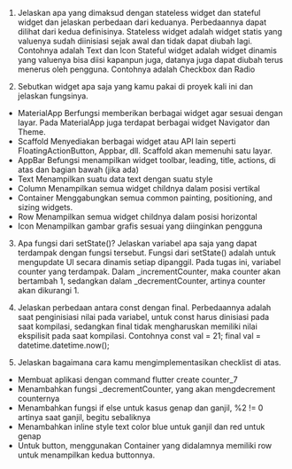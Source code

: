 1. Jelaskan apa yang dimaksud dengan stateless widget dan stateful widget dan jelaskan perbedaan dari keduanya.
Perbedaannya dapat dilihat dari kedua definisinya.
Stateless widget adalah widget statis yang valuenya sudah diinisiasi sejak awal dan tidak dapat diubah lagi.
Contohnya adalah Text dan Icon
Stateful widget adalah widget dinamis yang valuenya bisa diisi kapanpun juga, datanya juga dapat diubah terus menerus oleh pengguna.
Contohnya adalah Checkbox dan Radio


2. Sebutkan widget apa saja yang kamu pakai di proyek kali ini dan jelaskan fungsinya.
- MaterialApp
Berfungsi memberikan berbagai widget agar sesuai dengan layar. Pada MaterialApp juga terdapat berbagai widget Navigator dan Theme.
- Scaffold
Menyediakan berbagai widget atau API lain seperti FloatingActionButton, Appbar, dll. Scaffold akan memenuhi satu layar. 
- AppBar
Befungsi menampilkan widget toolbar, leading, title, actions, di atas dan bagian bawah (jika ada)
- Text
Menampilkan suatu data text dengan suatu style 
- Column
Menampilkan semua widget childnya dalam posisi vertikal
- Container
Menggabungkan semua common painting, positioning, and sizing widgets.
- Row
Menampilkan semua widget childnya dalam posisi horizontal
- Icon
Menampilkan gambar grafis sesuai yang diinginkan pengguna 
 
3. Apa fungsi dari setState()? Jelaskan variabel apa saja yang dapat terdampak dengan fungsi tersebut.
Fungsi dari setState() adalah untuk mengupdate UI secara dinamis setiap dipanggil. Pada tugas ini, variabel counter yang terdampak. Dalam _incrementCounter, maka counter akan bertambah 1, sedangkan dalam _decrementCounter, artinya counter akan dikurangi 1.

4. Jelaskan perbedaan antara const dengan final.
Perbedaannya adalah saat penginisiasi nilai pada variabel, untuk const harus dinisiasi pada saat kompilasi, sedangkan final tidak mengharuskan memiliki nilai ekspilisit pada saat kompilasi.
Contohnya 
const val = 21;
final val = datetime.datetime.now();

5. Jelaskan bagaimana cara kamu mengimplementasikan checklist di atas.
- Membuat aplikasi dengan command flutter create counter_7
- Menambahkan fungsi _decrementCounter, yang akan mengdecrement counternya 
- Menambahkan fungsi if else untuk kasus genap dan ganjil, %2 != 0 artinya saat ganjil, begitu sebaliknya
- Menambahkan inline style text color blue untuk ganjil dan red untuk genap
- Untuk button, menggunakan Container yang didalamnya memiliki row untuk menampilkan kedua buttonnya.